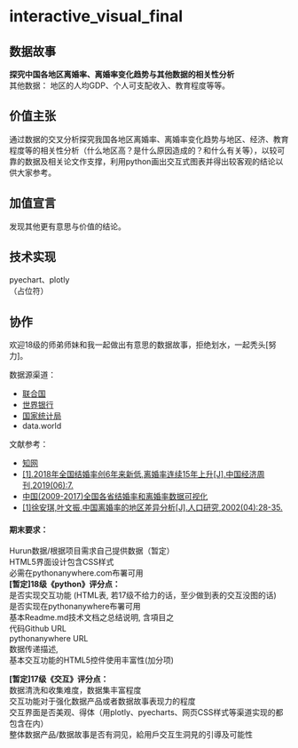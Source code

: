 # interactive_visual_final   
## 数据故事    
**探究中国各地区离婚率、离婚率变化趋势与其他数据的相关性分析**   
其他数据：
地区的人均GDP、个人可支配收入、教育程度等等。

## 价值主张     
通过数据的交叉分析探究我国各地区离婚率、离婚率变化趋势与地区、经济、教育程度等的相关性分析（什么地区高？是什么原因造成的？和什么有关等），以较可靠的数据及相关论文作支撑，利用python画出交互式图表并得出较客观的结论以供大家参考。   

## 加值宣言   
发现其他更有意思与价值的结论。  

## 技术实现   
pyechart、plotly   
（占位符）   


## 协作      
欢迎18级的师弟师妹和我一起做出有意思的数据故事，拒绝划水，一起秃头[努力]。      

数据源渠道：     
- [联合国](https://population.un.org/wpp/Download/Standard/Population/)    
- [世界银行](https://data.worldbank.org.cn/indicator?tab=all)    
- [国家统计局](http://www.stats.gov.cn/)   
- data.world  

文献参考：   
- [知网](https://www.cnki.net/)   
- [
[1].2018年全国结婚率创6年来新低,离婚率连续15年上升[J].中国经济周刊,2019(06):7.](https://kns.cnki.net/KCMS/detail/detail.aspx?dbcode=CJFQ&dbname=CJFDLAST2019&filename=JJZK201906003&v=MTE3NDJDVVJMT2VaZWRxRkN2aFVMdlBMeWZSWmJHNEg5ak1xWTlGWjRSOGVYMUx1eFlTN0RoMVQzcVRyV00xRnI=)
- [中国(2009-2017)全国各省结婚率和离婚率数据可视化](https://www.cnblogs.com/zhichun/p/11516268.html)   
- [
[1]徐安琪,叶文振.中国离婚率的地区差异分析[J].人口研究,2002(04):28-35.
](https://kns.cnki.net/KCMS/detail/detail.aspx?dbcode=CMFD&dbname=CMFD2012&filename=1011280954.nh&v=MDIyNTMzcVRyV00xRnJDVVJMT2VaZWRxRkNya1ViM01WRjI2SDdHd0h0akpxNUViUElSOGVYMUx1eFlTN0RoMVQ=)

#### 期末要求：   
Hurun数据/根据项目需求自己提供数据（暂定）   
HTML5界面设计包含CSS样式   
必需在pythonanywhere.com布署可用   
**[暂定]18级《python》评分点：**   
是否实现交互功能 (HTML表, 若17级不给力的话，至少做到表的交互没图的话)   
是否实现在pythonanywhere布署可用   
基本Readme.md技术文档之总结说明, 含項目之   
代码Github URL   
pythonanywhere URL   
数据传递描述,    
基本交互功能的HTML5控件使用丰富性(加分项)   

**[暂定]17级《交互》评分点：**   
数据清洗和收集难度，数据集丰富程度   
交互功能对于强化数据产品或者数据故事表现力的程度   
交互界面是否美观、得体（用plotly、pyecharts、网页CSS样式等渠道实现的都包含在内）   
整体数据产品/数据故事是否有洞见，給用戶交互生洞見的引導及可能性   
